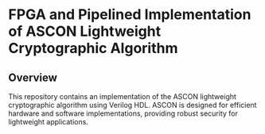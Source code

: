 # FPGA and Pipelined Implementation of ASCON Lightweight Cryptographic Algorithm

## Overview

This repository contains an implementation of the ASCON lightweight cryptographic algorithm using Verilog HDL. ASCON is designed for efficient hardware and software implementations, providing robust security for lightweight applications.
